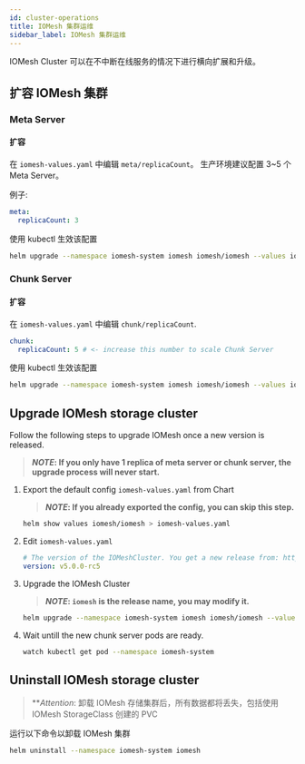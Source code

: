 ```yaml
---
id: cluster-operations
title: IOMesh 集群运维
sidebar_label: IOMesh 集群运维
---
```


IOMesh Cluster 可以在不中断在线服务的情况下进行横向扩展和升级。

## 扩容 IOMesh 集群

### Meta Server

#### 扩容

在 `iomesh-values.yaml` 中编辑 `meta/replicaCount`。 生产环境建议配置 3~5 个 Meta Server。

例子:
```yaml
meta:
  replicaCount: 3
```

使用 kubectl 生效该配置

```bash
helm upgrade --namespace iomesh-system iomesh iomesh/iomesh --values iomesh-values.yaml
```

### Chunk Server

#### 扩容

在 `iomesh-values.yaml` 中编辑 `chunk/replicaCount`.

```yaml
chunk:
  replicaCount: 5 # <- increase this number to scale Chunk Server
```

使用 kubectl 生效该配置

```bash
helm upgrade --namespace iomesh-system iomesh iomesh/iomesh --values iomesh-values.yaml
```

## Upgrade IOMesh storage cluster

Follow the following steps to upgrade IOMesh once a new version is released.

> **_NOTE_: If you only have 1 replica of meta server or chunk server, the upgrade process will never start.**

1. Export the default config `iomesh-values.yaml` from Chart

    > **_NOTE_: If you already exported the config, you can skip this step.**

    ```bash
    helm show values iomesh/iomesh > iomesh-values.yaml
    ```

2. Edit `iomesh-values.yaml`

    ```yaml
    # The version of the IOMeshCluster. You get a new release from: http://iomesh.com/docs/release/releases
    version: v5.0.0-rc5
    ```

3. Upgrade the IOMesh Cluster

    > **_NOTE_: `iomesh` is the release name, you may modify it.**

    ```bash
    helm upgrade --namespace iomesh-system iomesh iomesh/iomesh --values iomesh-values.yaml
    ```

4. Wait untill the new chunk server pods are ready.

    ```bash
    watch kubectl get pod --namespace iomesh-system
    ```

## Uninstall IOMesh storage cluster

> **_Attention_: 卸载 IOMesh 存储集群后，所有数据都将丢失，包括使用 IOMesh StorageClass 创建的 PVC

运行以下命令以卸载 IOMesh 集群

```bash
helm uninstall --namespace iomesh-system iomesh
```

[1]: http://www.iomesh.com/docs/installation/setup-iomesh-storage#mount-device
